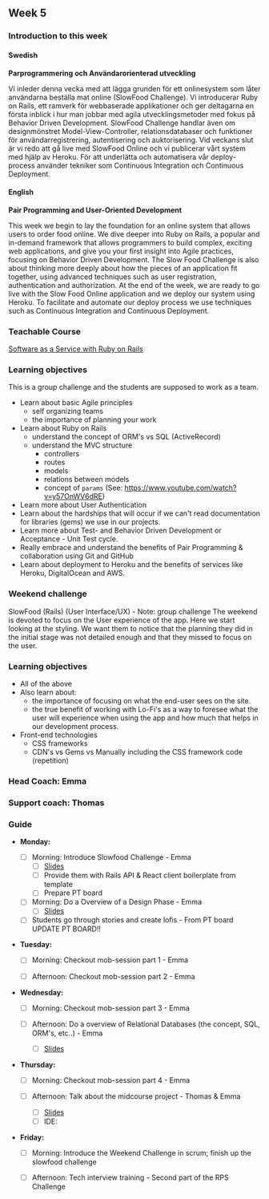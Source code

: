 ## Week 5
### Introduction to this week

#### Swedish
**Parprogrammering och Användarorienterad utveckling**

Vi inleder denna vecka med att lägga grunden för ett onlinesystem som låter användarna beställa mat online (SlowFood Challenge). Vi introducerar Ruby on Rails, ett ramverk för webbaserade applikationer och ger deltagarna en första inblick i hur man jobbar med agila utvecklingsmetoder med fokus på Behavior Driven Development. SlowFood Challenge handlar även om designmönstret Model-View-Controller, relationsdatabaser och funktioner för användarregistrering, autentisering och auktorisering. Vid veckans slut är vi redo att gå live med SlowFood Online och vi publicerar vårt system med hjälp av Heroku. För att underlätta och automatisera vår deploy-process använder tekniker som Continuous Integration och Continuous Deployment.

#### English
**Pair Programming and User-Oriented Development**

This week we begin to lay the foundation for an online system that allows users to order food online. We dive deeper into Ruby on Rails,  a popular and in-demand framework that allows programmers to build complex, exciting web applications, and give you your first insight into Agile practices, focusing on Behavior Driven Development. The Slow Food Challenge is also about thinking more deeply about how the pieces of an application fit together, using advanced techniques such as user registration, authentication and authorization. At the end of the week, we are ready to go live with the Slow Food Online application and we deploy our system using Heroku. To facilitate and automate our deploy process we use techniques such as Continuous Integration and Continuous Deployment.

### Teachable Course
[Software as a Service with Ruby on Rails](https://learn.craftacademy.co/admin/courses/667059/information)

### Learning objectives
This is a group challenge and the students are supposed to work as a team.
* Learn about basic Agile principles
  - self organizing teams
  - the importance of planning your work
* Learn about Ruby on Rails
  - understand the concept of ORM's vs SQL (ActiveRecord)
  - understand the MVC structure
    - controllers
    - routes
    - models
    - relations between models
    - concept of `params` (See: https://www.youtube.com/watch?v=y57OnWV6dRE)
* Learn more about User Authentication
* Learn about the hardships that will occur if we can't read documentation for libraries (gems) we use in our projects.
* Learn more about Test- and Behavior Driven Development or Acceptance - Unit Test cycle.
* Really embrace and understand the benefits of Pair Programming & collaboration using Git and GitHub
* Learn about deployment to Heroku and the benefits of services like Heroku, DigitalOcean and AWS.

### Weekend challenge
SlowFood (Rails) (User Interface/UX) - Note: group challenge
The weekend is devoted to focus on the User experience of the app. Here we start looking at the styling. We want them to notice that the planning they did in the initial stage was not detailed enough and that they missed to focus on the user.

### Learning objectives
* All of the above
* Also learn about:
  - the importance of focusing on what the end-user sees on the site.
  - the true benefit of working with Lo-Fi's as a way to foresee what the user will experience when using the app and how much that helps in our development process.
* Front-end technologies
  - CSS frameworks
  - CDN's vs Gems vs Manually including the CSS framework code (repetition)

### Head Coach: Emma
### Support coach: Thomas
### Guide
- **Monday:**
  - [ ] Morning: Introduce Slowfood Challenge - Emma 
    - [ ] [Slides](https://docs.google.com/presentation/d/153hI_aRf88-7FBvmBcq7FOxMoLEzbi8VuugVygonY3E/edit?usp=sharing)
    - [ ] Provide them with Rails API & React client boilerplate from template
    - [ ] Prepare PT board
    
  - [ ] Morning: Do a Overview of a Design Phase - Emma
    - [ ] [Slides](https://docs.google.com/presentation/d/1tXXZd1pl2Q3Rg9R85k_xmoZNBRKcQaPYKezCXglxXQ8/edit?usp=sharing)
    
  - [ ] Students go through stories and create lofis - From PT board UPDATE PT BOARD!!
  
- **Tuesday:**
      
  - [ ] Morning: Checkout mob-session part 1 - Emma
  
  - [ ] Afternoon: Checkout mob-session part 2 - Emma
  
- **Wednesday:** 
  - [ ] Morning: Checkout mob-session part 3 - Emma
    
  - [ ] Afternoon: Do a overview of Relational Databases (the concept, SQL, ORM's, etc..) - Emma
    - [ ] [Slides](https://docs.google.com/presentation/d/1FuaqKjjdlQKCFZmbwdqS_-TKsRH4zSH4U-zFju8CekA/edit?usp=sharing)

- **Thursday:**
  - [ ] Morning: Checkout mob-session part 4 - Emma
    
  - [ ] Afternoon: Talk about the midcourse project - Thomas & Emma 
    - [ ] [Slides](https://docs.google.com/presentation/d/1hzewbbgqW_EpaW6KCUIGDqK0GyH3oHnMMK57zEOyeSs/edit#slide=id.g4b12024eb7_0_21)
    - [ ] IDE: 

- **Friday:**
  - [ ] Morning: Introduce the Weekend Challenge in scrum; finish up the slowfood challenge
  
  - [ ] Afternoon: Tech interview training - Second part of the RPS Challenge
